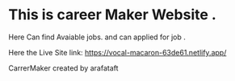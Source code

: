 # This is career Maker Website .
Here Can find Avaiable jobs. and can applied for job .

Here the Live Site link: 
https://vocal-macaron-63de61.netlify.app/


CarrerMaker created by arafataft
